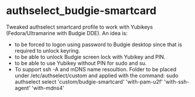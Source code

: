 # authselect_budgie-smartcard
Tweaked authselect smartcard profile to work with Yubikeys (Fedora/Ultramarine with Budgie DDE).
An idea is:
- to be forced to logon using password to Budgie desktop since that is required to unlock keyring.
- to be able to unlock Budgie screen lock with Yubikey and PIN.
- to be able to use Yubikey without PIN for sudo and su.
- To support ssh -A and mDNS name resoultion.
Folder to be placed under /etc/authselect/custom and applied with the command:
sudo authselect  select 'custom/budgie-smartcard' 'with-pam-u2f' 'with-ssh-agent' 'with-mdns4'
